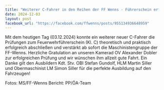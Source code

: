 ```yaml
---
title: "Weiterer C-Fahrer in den Reihen der FF Wenns - Führerschein erfolgreich bestanden - OV Alexander Dobler"
date: 2024-12-03
layout: post
facebook_url: "https://facebook.com/ffwenns/posts/955134936648959"
---
```


Mit dem heutigen Tag (03.12.2024) konnte ein weiterer neuer C-Fahrer die Prüfungen zum Feuerwehrführerschein (Kl. C) theoretisch und praktisch erfolgreich abschließen und verstärkt ab sofort die Maschinistengruppe der FF-Wenns. 
Herzliche Gratulation an unseren Kamerad OV Alexander Dobler zur erfolgreichen Prüfung und wir wünschen ihm allzeit gute Fahrt. Ein Danke gilt den Ausbildern Kdt. Stv. OBI Stefan Gundolf, HLM Martin Siller und Obermaschinist LM Simon Siller für die perfekte Ausbildung auf den Fahrzeugen! 

 

 Fotos: MS/FF-Wenns
 Bericht: PP/ÖA-Team